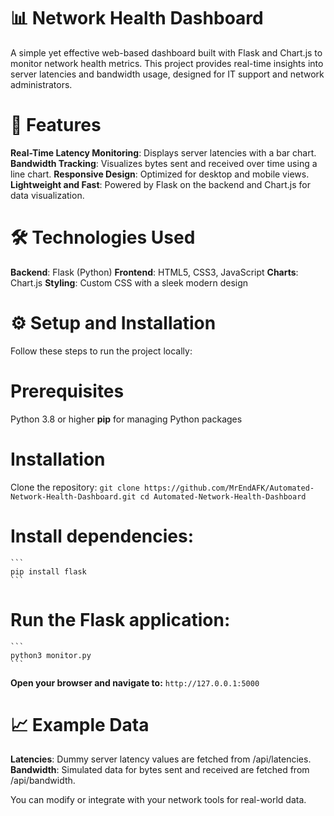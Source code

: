 # 📊 Network Health Dashboard
A simple yet effective web-based dashboard built with Flask and Chart.js to monitor network health metrics. This project provides real-time insights into server latencies and bandwidth usage, designed for IT support and network administrators.

# 🚀 Features
**Real-Time Latency Monitoring**: Displays server latencies with a bar chart.
**Bandwidth Tracking**: Visualizes bytes sent and received over time using a line chart.
**Responsive Design**: Optimized for desktop and mobile views.
**Lightweight and Fast**: Powered by Flask on the backend and Chart.js for data visualization.

# 🛠️ Technologies Used
**Backend**: Flask (Python)
**Frontend**: HTML5, CSS3, JavaScript
**Charts**: Chart.js
**Styling**: Custom CSS with a sleek modern design

# ⚙️ Setup and Installation
Follow these steps to run the project locally:

# Prerequisites
Python 3.8 or higher
**pip** for managing Python packages

# Installation
Clone the repository:
    ```
    git clone https://github.com/MrEndAFK/Automated-Network-Health-Dashboard.git
    cd Automated-Network-Health-Dashboard
    ```

# Install dependencies:
    ```
    pip install flask
    ```

# Run the Flask application:
    ```
    python3 monitor.py
    ```
**Open your browser and navigate to:**
    ```
    http://127.0.0.1:5000
    ```

# 📈 Example Data
**Latencies**: Dummy server latency values are fetched from /api/latencies.
**Bandwidth**: Simulated data for bytes sent and received are fetched from /api/bandwidth.

You can modify or integrate with your network tools for real-world data.